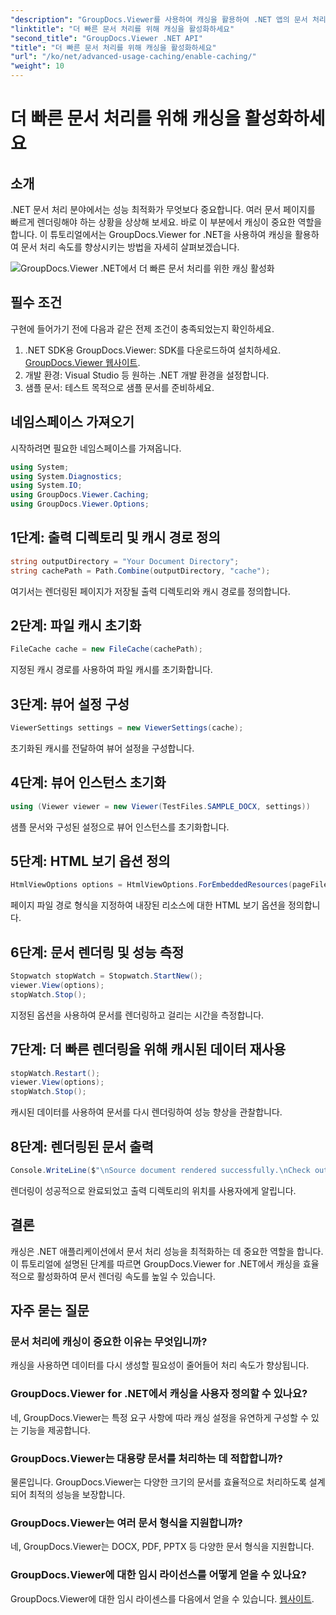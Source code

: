 ```yaml
---
"description": "GroupDocs.Viewer를 사용하여 캐싱을 활용하여 .NET 앱의 문서 처리 속도를 향상시키세요. 손쉽게 성능을 최적화하세요."
"linktitle": "더 빠른 문서 처리를 위해 캐싱을 활성화하세요"
"second_title": "GroupDocs.Viewer .NET API"
"title": "더 빠른 문서 처리를 위해 캐싱을 활성화하세요"
"url": "/ko/net/advanced-usage-caching/enable-caching/"
"weight": 10
---
```


# 더 빠른 문서 처리를 위해 캐싱을 활성화하세요

## 소개
.NET 문서 처리 분야에서는 성능 최적화가 무엇보다 중요합니다. 여러 문서 페이지를 빠르게 렌더링해야 하는 상황을 상상해 보세요. 바로 이 부분에서 캐싱이 중요한 역할을 합니다. 이 튜토리얼에서는 GroupDocs.Viewer for .NET을 사용하여 캐싱을 활용하여 문서 처리 속도를 향상시키는 방법을 자세히 살펴보겠습니다.

![GroupDocs.Viewer .NET에서 더 빠른 문서 처리를 위한 캐싱 활성화](/viewer/advanced-usage/enable-caching-faster-document-processing-img.png)

## 필수 조건
구현에 들어가기 전에 다음과 같은 전제 조건이 충족되었는지 확인하세요.
1. .NET SDK용 GroupDocs.Viewer: SDK를 다운로드하여 설치하세요. [GroupDocs.Viewer 웹사이트](https://releases.groupdocs.com/viewer/net/).
2. 개발 환경: Visual Studio 등 원하는 .NET 개발 환경을 설정합니다.
3. 샘플 문서: 테스트 목적으로 샘플 문서를 준비하세요.

## 네임스페이스 가져오기
시작하려면 필요한 네임스페이스를 가져옵니다.
```csharp
using System;
using System.Diagnostics;
using System.IO;
using GroupDocs.Viewer.Caching;
using GroupDocs.Viewer.Options;
```

## 1단계: 출력 디렉토리 및 캐시 경로 정의
```csharp
string outputDirectory = "Your Document Directory";
string cachePath = Path.Combine(outputDirectory, "cache");
```
여기서는 렌더링된 페이지가 저장될 출력 디렉토리와 캐시 경로를 정의합니다.
## 2단계: 파일 캐시 초기화
```csharp
FileCache cache = new FileCache(cachePath);
```
지정된 캐시 경로를 사용하여 파일 캐시를 초기화합니다.
## 3단계: 뷰어 설정 구성
```csharp
ViewerSettings settings = new ViewerSettings(cache);
```
초기화된 캐시를 전달하여 뷰어 설정을 구성합니다.
## 4단계: 뷰어 인스턴스 초기화
```csharp
using (Viewer viewer = new Viewer(TestFiles.SAMPLE_DOCX, settings))
```
샘플 문서와 구성된 설정으로 뷰어 인스턴스를 초기화합니다.
## 5단계: HTML 보기 옵션 정의
```csharp
HtmlViewOptions options = HtmlViewOptions.ForEmbeddedResources(pageFilePathFormat);
```
페이지 파일 경로 형식을 지정하여 내장된 리소스에 대한 HTML 보기 옵션을 정의합니다.
## 6단계: 문서 렌더링 및 성능 측정
```csharp
Stopwatch stopWatch = Stopwatch.StartNew();
viewer.View(options);
stopWatch.Stop();
```
지정된 옵션을 사용하여 문서를 렌더링하고 걸리는 시간을 측정합니다.
## 7단계: 더 빠른 렌더링을 위해 캐시된 데이터 재사용
```csharp
stopWatch.Restart();
viewer.View(options);
stopWatch.Stop();
```
캐시된 데이터를 사용하여 문서를 다시 렌더링하여 성능 향상을 관찰합니다.
## 8단계: 렌더링된 문서 출력
```csharp
Console.WriteLine($"\nSource document rendered successfully.\nCheck output in {outputDirectory}.");
```
렌더링이 성공적으로 완료되었고 출력 디렉토리의 위치를 사용자에게 알립니다.

## 결론
캐싱은 .NET 애플리케이션에서 문서 처리 성능을 최적화하는 데 중요한 역할을 합니다. 이 튜토리얼에 설명된 단계를 따르면 GroupDocs.Viewer for .NET에서 캐싱을 효율적으로 활성화하여 문서 렌더링 속도를 높일 수 있습니다.
## 자주 묻는 질문
### 문서 처리에 캐싱이 중요한 이유는 무엇입니까?
캐싱을 사용하면 데이터를 다시 생성할 필요성이 줄어들어 처리 속도가 향상됩니다.
### GroupDocs.Viewer for .NET에서 캐싱을 사용자 정의할 수 있나요?
네, GroupDocs.Viewer는 특정 요구 사항에 따라 캐싱 설정을 유연하게 구성할 수 있는 기능을 제공합니다.
### GroupDocs.Viewer는 대용량 문서를 처리하는 데 적합합니까?
물론입니다. GroupDocs.Viewer는 다양한 크기의 문서를 효율적으로 처리하도록 설계되어 최적의 성능을 보장합니다.
### GroupDocs.Viewer는 여러 문서 형식을 지원합니까?
네, GroupDocs.Viewer는 DOCX, PDF, PPTX 등 다양한 문서 형식을 지원합니다.
### GroupDocs.Viewer에 대한 임시 라이선스를 어떻게 얻을 수 있나요?
GroupDocs.Viewer에 대한 임시 라이센스를 다음에서 얻을 수 있습니다. [웹사이트](https://purchase.groupdocs.com/temporary-license/).